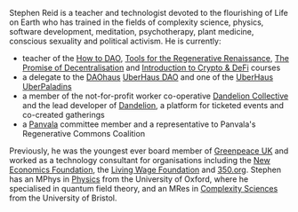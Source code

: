 Stephen Reid is a teacher and technologist devoted to the flourishing of Life on Earth who has trained in the fields of complexity science, physics, software development, meditation, psychotherapy, plant medicine, conscious sexuality and political activism. He is currently:

* teacher of the [How to DAO](https://docs.google.com/document/d/1jxbb3YkrjAT1TUe6W2yCFUAsXUhdVt5JYoJwmMfykoQ/edit), [Tools for the Regenerative Renaissance](https://dandelion.earth/events/5fd23eae6824a9000d43006e), [The Promise of Decentralisation](https://dandelion.earth/events/605f1caeed084e000d44e844) and [Introduction to Crypto & DeFi](https://dandelion.earth/events/6030d61305f41500177900f4) courses
* a delegate to the [DAOhaus](https://daohaus.club/) [UberHaus DAO](https://medium.com/daohaus-club/uberhaus-is-alive-%EF%B8%8F-3af528dc3494) and one of the [UberHaus UberPaladins](https://app.daohaus.club/dao/0x64/0x8fbbc168a9726d89b52d85af8108b3a3641b54cc/settings)
* a member of the not-for-profit worker co-operative [Dandelion Collective](https://dandelion.coop) and the lead developer of [Dandelion](https://dandelion.earth), a platform for ticketed events and co-created gatherings
* a [Panvala](https://panvala.com/) committee member and a representative to Panvala's Regenerative Commons Coalition

Previously, he was the youngest ever board member of [Greenpeace UK](https://www.greenpeace.org.uk/) and worked as a technology consultant for organisations including the [New Economics Foundation](https://neweconomics.org/), the [Living Wage Foundation](https://www.livingwage.org.uk/) and [350.org](https://350.org/). Stephen has an MPhys in [Physics](https://www2.physics.ox.ac.uk/) from the University of Oxford, where he specialised in quantum field theory, and an MRes in [Complexity Sciences](http://www.bristol.ac.uk/bccs/) from the University of Bristol.
